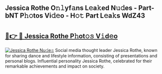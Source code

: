 ## Jessica Rothe O𝚗𝚕yf𝚊ns L𝚎a𝚔ed N𝚞𝚍es - Part-bNT P𝚑𝚘tos Vi𝚍𝚎o - H𝚘𝚝 Part L𝚎a𝚔s WdZ43

# <h2><a href="http://kfdciu9.oniu.top/?m=Jessica+Rothe">🔗👉 🔴 Jessica Rothe P𝚑ot𝚘𝚜 V𝚒d𝚎o</a></h2>

[![Jessica Rothe Nu𝚍e𝚜](https://i.imgur.com/0qMVB7G.gif)](http://kfdciu9.oniu.top/?m=Jessica+Rothe)
Social media thought leader Jessica Rothe, known for sharing dance and lifestyle information, consisting of presentations and personal blogs. Influential personality Jessica Rothe, celebrated for their remarkable achievements and impact on society.  
